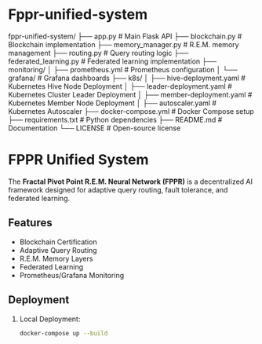 # Fppr-unified-system


fppr-unified-system/
├── app.py                   # Main Flask API
├── blockchain.py            # Blockchain implementation
├── memory_manager.py        # R.E.M. memory management
├── routing.py               # Query routing logic
├── federated_learning.py    # Federated learning implementation
├── monitoring/
│   ├── prometheus.yml       # Prometheus configuration
│   └── grafana/             # Grafana dashboards
├── k8s/
│   ├── hive-deployment.yaml # Kubernetes Hive Node Deployment
│   ├── leader-deployment.yaml # Kubernetes Cluster Leader Deployment
│   ├── member-deployment.yaml # Kubernetes Member Node Deployment
│   ├── autoscaler.yaml      # Kubernetes Autoscaler
├── docker-compose.yml       # Docker Compose setup
├── requirements.txt         # Python dependencies
├── README.md                # Documentation
└── LICENSE                  # Open-source license



# FPPR Unified System

The **Fractal Pivot Point R.E.M. Neural Network (FPPR)** is a decentralized AI framework designed for adaptive query routing, fault tolerance, and federated learning.

## Features
- Blockchain Certification
- Adaptive Query Routing
- R.E.M. Memory Layers
- Federated Learning
- Prometheus/Grafana Monitoring

## Deployment
1. Local Deployment:
   ```bash
   docker-compose up --build
